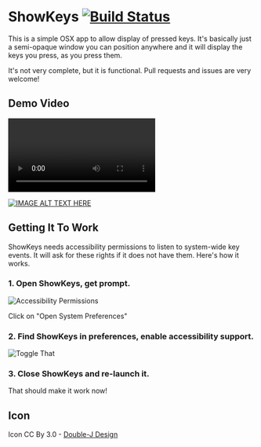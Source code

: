 # ShowKeys [![Build Status](https://travis-ci.org/mamewotoko/ShowKeys.svg?branch=feature%2Ffunction_keys)](https://travis-ci.org/mamewotoko/ShowKeys)

This is a simple OSX app to allow display of pressed keys.  It's basically just a semi-opaque window you can position anywhere and it will display the keys you press, as you press them.

It's not very complete, but it is functional.  Pull requests and issues are very welcome!

## Demo Video

  <video controls style="max-width: 60%">
    <source src="http://dropit.velvetcache.org.s3.amazonaws.com/jmhobbs/MjY0AitRCA/showkeysdemo.mp4" type="video/mp4">
    <a href="http://dropitvc.herokuapp.com/u/MjY0AitRCA"><img src="http://dropit.velvetcache.org.s3.amazonaws.com/jmhobbs/MjY1F5ItNw/Screen-Shot.png" alt="Demo" /></a>
  </video>

[![IMAGE ALT TEXT HERE](https://img.youtube.com/vi/9JWXrDFGw-Y/0.jpg)](https://www.youtube.com/watch?v=9JWXrDFGw-Y)

## Getting It To Work

ShowKeys needs accessibility permissions to listen to system-wide key events.  It will ask for these rights if it does not have them. Here's how it works.

### 1. Open ShowKeys, get prompt.

![Accessibility Permissions](http://dropit.velvetcache.org.s3.amazonaws.com/jmhobbs/MjczisiGcA/Screen+Shot+2015-06-25+at+3.58.56+PM.png)

Click on "Open System Preferences"

### 2. Find ShowKeys in preferences, enable accessibility support.

![Toggle That](http://dropit.velvetcache.org.s3.amazonaws.com/jmhobbs/Mjc1CzkN2g/toggle.gif)

### 3. Close ShowKeys and re-launch it.

That should make it work now!

## Icon

Icon CC By 3.0 - [Double-J Design](http://www.doublejdesign.co.uk)
